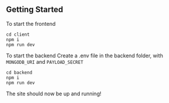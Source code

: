 ## Getting Started

To start the frontend
```
cd client
npm i
npm run dev
```

To start the backend
Create a .env file in the backend folder, with ``` MONGODB_URI ``` and ``` PAYLOAD_SECRET ```
```
cd backend
npm i
npm run dev
```
The site should now be up and running!
